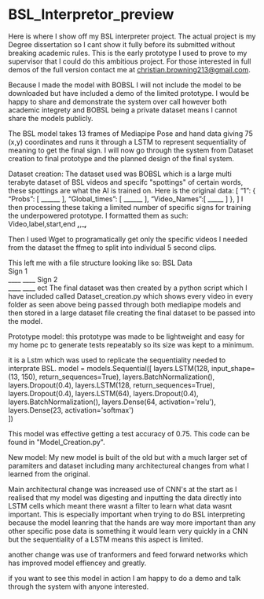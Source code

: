 # BSL_Interpretor_preview
Here is where I show off my BSL interpreter project. The actual project is my Degree dissertation so I cant show it fully before its submitted without breaking academic rules. This is the early prototype I used to prove to my supervisor that I could do this ambitious project. For those interested in full demos of the full version contact me at christian.browning213@gmail.com. 

Because I made the model with BOBSL I will not include the model to be downloaded but have included a demo of the limited prototype. I would be happy to share and demonstrate the system over call however both academic integrety and BOBSL being a private dataset means I cannot share the models publicly.

The BSL model takes 13 frames of Mediapipe Pose and hand data giving 75 (x,y) coordinates and runs it through a LSTM to represent sequentiality of meaning to get the final sign. I will now go through the system from Dataset creation to final prototype and the planned design of the final system.

Dataset creation:
The dataset used was BOBSL which is a large multi terabyte dataset of BSL videos and specifc "spottings" of certain words, these spottings are what the AI is trained on.
Here is the original data:
[
“1”: {
		“Probs”: [
			______
			],
		“Global_times”: [
			______
			],
		“Video_Names”:[
			_____
			]
		},
]
I then processing these taking a limited number of specific signs for training the underpowered prototype. I formatted them as such:
Video,label,start,end
____,____,____,___

Then I used Wget to programatically get only the specific videos I needed from the dataset the ffmeg to split into individual 5 second clips.

This left me with a file structure looking like so:
BSL Data\
          Sign 1\
                  ____
                  ____
          Sign 2\
                  ____
                  ____
                  ect
The final dataset was then created by a python script which I have included called Dataset_creation.py which shows every video in every folder as seen above being passed through both mediapipe models and then stored in a large dataset file creating the final dataset to be passed into the model.

Prototype model:
this prototype was made to be lightweight and easy for my home pc to generate tests repeatably so its size was kept to a minimum.

it is a Lstm which was used to replicate the sequentiality needed to interprate BSL.
model = models.Sequential([
    layers.LSTM(128, input_shape=(13, 150), return_sequences=True),
    layers.BatchNormalization(),
    layers.Dropout(0.4),
    layers.LSTM(128, return_sequences=True),
    layers.Dropout(0.4),
    layers.LSTM(64),
    layers.Dropout(0.4),
    layers.BatchNormalization(),
    layers.Dense(64, activation='relu'),
    layers.Dense(23, activation='softmax')  
])

This model was effective getting a test accuracy of 0.75. This code can be found in "Model_Creation.py".

New model:
My new model is built of the old but with a much larger set of paramiters and dataset including many architectureal changes from what I learned from the original. 

Main architectural change was increased use of CNN's at the start as I realised that my model was digesting and inputting the data directly into LSTM cells which meant there wasnt a filter to learn what data wasnt important. This is especially important when trying to do BSL interpreting because the model leanring that the hands are way more important than any other specific pose data is something it would learn very quickly in a CNN but the sequentiality of a LSTM means this aspect is limited.

another change was use of tranformers and feed forward networks which has improved model effiencey and greatly.

if you want to see this model in action I am happy to do a demo and talk through the system with anyone interested. 



